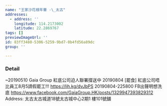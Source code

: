 ```yaml
---
name: "王家沙花樣年華 -\_太古"
addresses:
  - address: ''
    longitude: 114.2173002
    latitude: 22.2869767
tags: []
previewImageUrl: ''
id: 83ff3480-5306-5259-9bd7-0b4fd56a89dc
group: ''

---
```

### Detail
~20190510
Gaia Group 紅底公司迫人聯署撐送中
20190804
[罷食] 紅底公司唔比員工8月5請假罷工!!!
https://lih.kg/dvJbPS
20190804-225800
FB出聲明想洗底
https://www.facebook.com/GaiaGroup.HK/posts/1329947393829312
Address:
太古太古城道18號太古城中心2期1 樓101號舖

